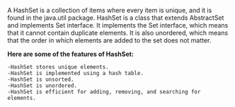 A HashSet is a collection of items where every item is unique, and it is found in the java.util package. HashSet is a class that extends AbstractSet and implements Set interface. It implements the Set interface, which means that it cannot contain duplicate elements. It is also unordered, which means that the order in which elements are added to the set does not matter.

**Here are some of the features of HashSet:**

    -HashSet stores unique elements.
    -HashSet is implemented using a hash table.
    -HashSet is unsorted.
    -HashSet is unordered.
    -HashSet is efficient for adding, removing, and searching for elements.
